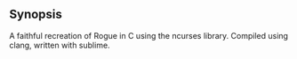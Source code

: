 ## Synopsis

A faithful recreation of Rogue in C using the ncurses library. Compiled using clang, written with sublime.
